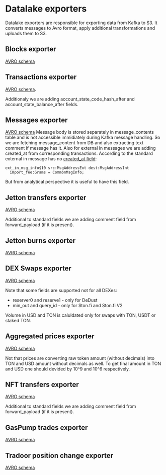 # Datalake exporters

Datalake exporters are responsible for exporting data from Kafka to S3. It converts messages to Avro format, 
apply additional transformations and uploads them to S3.

## Blocks exporter

[AVRO schema](./schemas/blocks.avsc)

## Transactions exporter

[AVRO schema](./schemas/transactions.avsc).

Additionaly we are adding account_state_code_hash_after and account_state_balance_after fields.

## Messages exporter

[AVRO schema](./schemas/messages.avsc)
Message body is stored separately in message_contents table and is not accessible immidiately during 
Kafka message handling. So we are fetching message_content from DB and also extracting 
text comment if message has it.
Also for external in messages we are adding created_at from corresponding transactions.
According to the standard external in message has no [created_at field](https://github.com/ton-blockchain/ton/blob/921aa29eb54db42de21e0f89610c347670988ed1/crypto/block/block.tlb#L129):
```
ext_in_msg_info$10 src:MsgAddressExt dest:MsgAddressInt 
  import_fee:Grams = CommonMsgInfo;
```
But from analytical perspective it is useful to have this field.

## Jetton transfers exporter

[AVRO schema](./schemas/jetton_transfers.avsc)

Additional to standard fields we are adding comment field from forward_payload (if it is present).

## Jetton burns exporter

[AVRO schema](./schemas/jetton_burns.avsc)

## DEX Swaps exporter

[AVRO schema](./schemas/dex_swaps.avsc)

Note that some fields are supported not for all DEXes:
* reserver0 and reserve1 - only for DeDust
* min_out and query_id - only for Ston.fi and Ston.fi V2

Volume in USD and TON is caluldated only for swaps with TON, USDT or staked TON.

## Aggregated prices exporter

[AVRO schema](./schemas/agg_prices.avsc)

Not that prices are converting raw token amount (without decimals) into TON and USD amount without decimals as well.
To get final amount in TON and USD one should devided by 10^9 and 10^6 respectively.

## NFT transfers exporter

[AVRO schema](./schemas/nft_transfers.avsc)

Additional to standard fields we are adding comment field from forward_payload (if it is present).

## GasPump trades exporter

[AVRO schema](./schemas/gaspump_trades.avsc)

## Tradoor position change exporter

[AVRO schema](./schemas/tradoor_perp_position_change.avsc)
